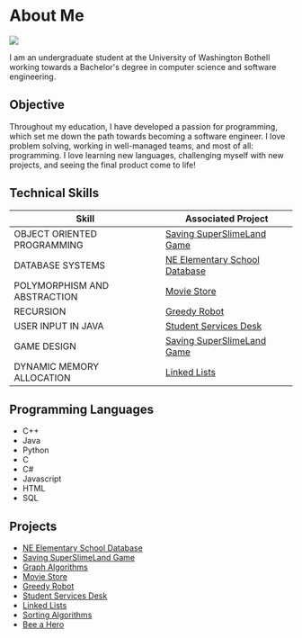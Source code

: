 # About Me
<a href="https://www.linkedin.com/in/ella-williams2024/"><img src="https://img.shields.io/badge/-LinkedIn-0072b1?&style=for-the-badge&logo=linkedin&logoColor=white" /></a>

I am an undergraduate student at the University of Washington Bothell working towards a Bachelor's degree in computer science and software engineering.

## Objective

Throughout my education, I have developed a passion for programming, which set me down the path towards becoming a software engineer. I love problem solving, working in well-managed teams, and most of all: programming. I love learning new languages, challenging myself with new projects, and seeing the final product come to life!

## Technical Skills

| Skill                                         | Associated Project         |
|-----------------------------------------------|----------------------------|
| OBJECT ORIENTED PROGRAMMING                   | <a href="https://github.com/E11aW/Saving-SuperSlimeLand">Saving SuperSlimeLand Game</a>|
| DATABASE SYSTEMS                              | <a href = "https://github.com/E11aW/elementary-school-database">NE Elementary School Database</a>|
| POLYMORPHISM AND ABSTRACTION                  | <a href = "https://github.com/E11aW/Movie-Store">Movie Store</a>|
| RECURSION                                     | <a href="https://github.com/E11aW/Greedy-Robot">Greedy Robot</a>|
| USER INPUT IN JAVA                            | <a href = "https://github.com/E11aW/Student-Services-Desk">Student Services Desk</a>|
| GAME DESIGN                                   | <a href="https://github.com/E11aW/Saving-SuperSlimeLand">Saving SuperSlimeLand Game</a>|
| DYNAMIC MEMORY ALLOCATION                     | <a href= "https://github.com/E11aW/Linked-Lists">Linked Lists</a>|

## Programming Languages
- C++
- Java
- Python
- C
- C#
- Javascript
- HTML
- SQL

## Projects

- <a href = "https://github.com/E11aW/elementary-school-database">NE Elementary School Database</a> 
- <a href = "https://github.com/E11aW/Saving-SuperSlimeLand">Saving SuperSlimeLand Game</a>
- <a href = "https://github.com/E11aW/Graph-Algorithms">Graph Algorithms</a>
- <a href = "https://github.com/E11aW/Movie-Store">Movie Store</a>
- <a href = "https://github.com/E11aW/Greedy-Robot">Greedy Robot</a>
- <a href = "https://github.com/E11aW/Student-Services-Desk">Student Services Desk</a>
- <a href = "https://github.com/E11aW/Linked-Lists">Linked Lists</a>
- <a href = "https://github.com/E11aW/Sorting-Algorithms">Sorting Algorithms</a>
- <a href = "https://github.com/ClaytonMcArthur/Hackathon.git">Bee a Hero</a>
